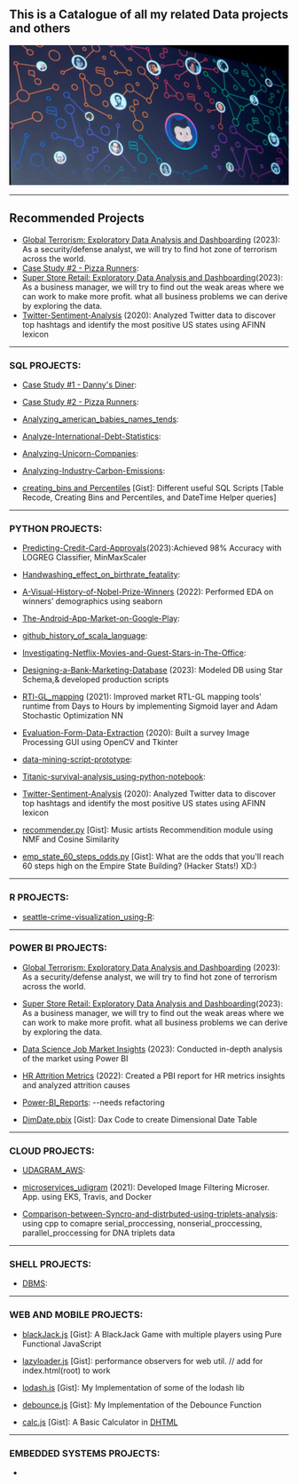## This is a Catalogue of all my related Data projects and others

![background_image](./screen.webp)
___
## Recommended Projects
- [Global Terrorism: Exploratory Data Analysis and Dashboarding](https://github.com/MEDHAT-ALHADDAD/Global-Terrorism---Exploratory-Data-Analysis-and-Dashboarding) (2023): As a security/defense analyst, we will try to find hot zone of terrorism across the world.
- [Case Study #2 - Pizza Runners](https://github.com/MEDHAT-ALHADDAD/Pizza_Runner):
- [Super Store Retail: Exploratory Data Analysis and Dashboarding](https://github.com/MEDHAT-ALHADDAD/Super-Store-Retail-Exploratory-Data-Analysis-and-Dashboarding)(2023): As a business manager, we will try to find out the weak areas where we can work to make more profit. what all business problems we can derive by exploring the data.
- [Twitter-Sentiment-Analysis](https://github.com/MEDHAT-ALHADDAD/Twitter-Sentiment-Analysis) (2020): Analyzed Twitter data to discover top hashtags and identify the most positive US states using AFINN lexicon
---
### SQL PROJECTS:
- [Case Study #1 - Danny's Diner](https://github.com/MEDHAT-ALHADDAD/Dannys-Diner):

- [Case Study #2 - Pizza Runners](https://github.com/MEDHAT-ALHADDAD/Pizza_Runner):

- [Analyzing_american_babies_names_tends](https://github.com/MEDHAT-ALHADDAD/Analyzing_american_babies_names_tends):

- [Analyze-International-Debt-Statistics](https://github.com/MEDHAT-ALHADDAD/Analyze-International-Debt-Statistics):

- [Analyzing-Unicorn-Companies](https://github.com/MEDHAT-ALHADDAD/Analyzing-Unicorn-Companies):

- [Analyzing-Industry-Carbon-Emissions](https://github.com/MEDHAT-ALHADDAD/Analyzing-Industry-Carbon-Emissions/blob/main/notebook.ipynb):

- [creating_bins and Percentiles](https://gist.github.com/MEDHAT-ALHADDAD/beb4fbcd2a536d5488f96573315393b0) [Gist]: Different useful SQL Scripts [Table Recode, Creating Bins and Percentiles, and DateTime Helper queries]

---
### PYTHON PROJECTS:
- [Predicting-Credit-Card-Approvals](https://github.com/MEDHAT-ALHADDAD/Predicting-Credit-Card-Approvals)(2023):Achieved 98% Accuracy with LOGREG Classifier, MinMaxScaler 

- [Handwashing_effect_on_birthrate_featality](https://[]github.com/MEDHAT-ALHADDAD/Handwashing_effect_on_birthrate_featality):

- [A-Visual-History-of-Nobel-Prize-Winners](https://github.com/MEDHAT-ALHADDAD/A-Visual-History-of-Nobel-Prize-Winners) (2022): Performed EDA on winners’ demographics using seaborn

- [The-Android-App-Market-on-Google-Play](https://github.com/MEDHAT-ALHADDAD/The-Android-App-Market-on-Google-Play):

- [github_history_of_scala_language](https://github.com/MEDHAT-ALHADDAD/github_history_of_scala_language):

- [Investigating-Netflix-Movies-and-Guest-Stars-in-The-Office](https://github.com/MEDHAT-ALHADDAD/Investigating-Netflix-Movies-and-Guest-Stars-in-The-Office):

- [Designing-a-Bank-Marketing-Database](https://github.com/MEDHAT-ALHADDAD/Designing-a-Bank-Marketing-Database) (2023): Modeled DB using Star Schema,& developed production scripts

- [RTl-GL_mapping](https://github.com/MEDHAT-ALHADDAD/RTl-GL_mapping) (2021): Improved market RTL-GL mapping tools’ runtime from Days to Hours by implementing Sigmoid layer and Adam Stochastic Optimization NN

- [Evaluation-Form-Data-Extraction](https://github.com/MEDHAT-ALHADDAD/Evaluation-Form-Data-Extraction) (2020): Built a survey Image Processing GUI using OpenCV and Tkinter

- [data-mining-script-prototype](https://github.com/MEDHAT-ALHADDAD/data-mining-script-prototype):

- [Titanic-survival-analysis_using-python-notebook](https://github.com/MEDHAT-ALHADDAD/Titanic-survival-analysis_using-python-notebook):

- [Twitter-Sentiment-Analysis](https://github.com/MEDHAT-ALHADDAD/Twitter-Sentiment-Analysis) (2020): Analyzed Twitter data to discover top hashtags and identify the most positive US states using AFINN lexicon

- [recommender.py](https://gist.github.com/MEDHAT-ALHADDAD/0d673b9bcc6695b2e4b5e3195c1bb63f) [Gist]: Music artists Recommendition module using NMF and Cosine Similarity

- [emp_state_60_steps_odds.py](https://gist.github.com/MEDHAT-ALHADDAD/113cbc1ed7bf04f2d23cbf03f470d3d4) [Gist]: What are the odds that you'll reach 60 steps high on the Empire State Building? (Hacker Stats!) XD:)

---
### R PROJECTS:
- [seattle-crime-visualization_using-R](https://github.com/MEDHAT-ALHADDAD/seattle-crime-visualization_using-R):

---
### POWER BI PROJECTS:
- [Global Terrorism: Exploratory Data Analysis and Dashboarding](https://github.com/MEDHAT-ALHADDAD/Global-Terrorism---Exploratory-Data-Analysis-and-Dashboarding) (2023): As a security/defense analyst, we will try to find hot zone of terrorism across the world.
- [Super Store Retail: Exploratory Data Analysis and Dashboarding](https://github.com/MEDHAT-ALHADDAD/Super-Store-Retail-Exploratory-Data-Analysis-and-Dashboarding)(2023): As a business manager, we will try to find out the weak areas where we can work to make more profit. what all business problems we can derive by exploring the data.
- [Data Science Job Market Insights]() (2023): Conducted in-depth analysis of the market using Power BI

- [HR Attrition Metrics]() (2022): Created a PBI report for HR metrics insights and analyzed attrition causes

- [Power-BI_Reports](https://github.com/MEDHAT-ALHADDAD/Power-BI_Reports): --needs refactoring

- [DimDate.pbix](https://gist.github.com/MEDHAT-ALHADDAD/3350eabecb63a28380cf509f3c9a2b64) [Gist]: Dax Code to create Dimensional Date Table

---
### CLOUD PROJECTS:
- [UDAGRAM_AWS](https://github.com/MEDHAT-ALHADDAD/UDAGRAM_AWS):

- [microservices_udigram](https://github.com/MEDHAT-ALHADDAD/microservices_udigram) (2021): Developed Image Filtering Microser. App. using EKS, Travis, and Docker

- [Comparison-between-Syncro-and-distrbuted-using-triplets-analysis](https://github.com/MEDHAT-ALHADDAD/Comparison-between-Syncro-and-distrbuted-using-triplets-analysis): using cpp to comapre serial_proccessing, nonserial_proccessing, parallel_proccessing for DNA triplets data

---
### SHELL PROJECTS:
- [DBMS](https://github.com/MEDHAT-ALHADDAD/DBMS):

---
### WEB AND MOBILE PROJECTS:
- [blackJack.js](https://gist.github.com/MEDHAT-ALHADDAD/04dd3463fcc18be6850a50b25280bf03) [Gist]: A BlackJack Game with multiple players using Pure Functional JavaScript

- [lazyloader.js](https://gist.github.com/MEDHAT-ALHADDAD/46d8840fa5d4908b13112e022c2d311a) [Gist]: performance observers for web util. // add <script src="/assets/js/util/perf.js"></script> for index.html(root) to work

- [lodash.js](https://gist.github.com/MEDHAT-ALHADDAD/9a71925a43387fb8efb1e1435da01c51) [Gist]: My Implementation of some of the lodash lib

- [debounce.js](https://gist.github.com/MEDHAT-ALHADDAD/e29282712aa4212b60d057573093809d) [Gist]: My Implementation of the Debounce Function

- [calc.js](https://gist.github.com/MEDHAT-ALHADDAD/4915462d9a070765743f78f62b96d9e4) [Gist]: A Basic Calculator in [DHTML](https://en.wikipedia.org/wiki/Dynamic_HTML)

---
### EMBEDDED SYSTEMS PROJECTS:
-

